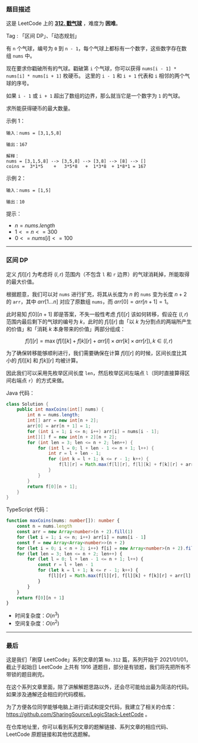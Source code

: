 ### 题目描述

这是 LeetCode 上的 **[312. 戳气球](https://leetcode.cn/problems/burst-balloons/solution/by-ac_oier-9r9c/)** ，难度为 **困难**。

Tag : 「区间 DP」、「动态规划」



有 `n` 个气球，编号为 `0` 到 `n - 1`，每个气球上都标有一个数字，这些数字存在数组 `nums` 中。

现在要求你戳破所有的气球。戳破第 `i` 个气球，你可以获得 `nums[i - 1] * nums[i] * nums[i + 1]` 枚硬币。 这里的 `i - 1` 和 `i + 1` 代表和 `i` 相邻的两个气球的序号。

如果 `i - 1` 或 `i + 1` 超出了数组的边界，那么就当它是一个数字为 `1` 的气球。

求所能获得硬币的最大数量。

示例 1：
```
输入：nums = [3,1,5,8]

输出：167

解释：
nums = [3,1,5,8] --> [3,5,8] --> [3,8] --> [8] --> []
coins =  3*1*5    +   3*5*8   +  1*3*8  + 1*8*1 = 167
```
示例 2：
```
输入：nums = [1,5]

输出：10
```

提示：
* $n = nums.length$
* $1 <= n <= 300$
* $0 <= nums[i] <= 100$

---

### 区间 DP

定义 $f[l][r]$ 为考虑将 $(l, r)$ 范围内（不包含 `l` 和 `r` 边界）的气球消耗掉，所能取得的最大价值。

根据题意，我们可以对 `nums` 进行扩充，将其从长度为 $n$ 的 `nums` 变为长度 $n + 2$ 的 `arr`，其中 $arr[1...n]$ 对应了原数组 `nums`，而 $arr[0] = arr[n + 1] = 1$。

此时易知 $f[0][n + 1]$ 即是答案，不失一般性考虑 $f[l][r]$ 该如何转移，假设在 $(l, r)$ 范围内最后剩下的气球的编号为 $k$，此时的 $f[l][r]$ 由「以 $k$ 为分割点的两端所产生的价值」和「消耗 $k$ 本身带来的价值」两部分组成：

$$
f[l][r] = \max(f[l][k] + f[k][r] + arr[l] \times arr[k] \times arr[r]), k \in (l, r)
$$

为了确保转移能够顺利进行，我们需要确保在计算 $f[l][r]$ 的时候，区间长度比其小的 $f[l][k]$ 和 $f[k][r]$ 均被计算。

因此我们可以采用先枚举区间长度 `len`，然后枚举区间左端点 `l`（同时直接算得区间右端点 `r`）的方式来做。

Java 代码：
```Java
class Solution {
    public int maxCoins(int[] nums) {
        int n = nums.length;
        int[] arr = new int[n + 2];
        arr[0] = arr[n + 1] = 1;
        for (int i = 1; i <= n; i++) arr[i] = nums[i - 1];
        int[][] f = new int[n + 2][n + 2];
        for (int len = 3; len <= n + 2; len++) {
            for (int l = 0; l + len - 1 <= n + 1; l++) {
                int r = l + len - 1;
                for (int k = l + 1; k <= r - 1; k++) {
                    f[l][r] = Math.max(f[l][r], f[l][k] + f[k][r] + arr[l] * arr[k] * arr[r]);
                }
            }
        }
        return f[0][n + 1];
    }
}
```
TypeScript 代码：
```TypeScript
function maxCoins(nums: number[]): number {
    const n = nums.length
    const arr = new Array<number>(n + 2).fill(1)
    for (let i = 1; i <= n; i++) arr[i] = nums[i - 1]
    const f = new Array<Array<number>>(n + 2)
    for (let i = 0; i < n + 2; i++) f[i] = new Array<number>(n + 2).fill(0)
    for (let len = 3; len <= n + 2; len++) {
        for (let l = 0; l + len - 1 <= n + 1; l++) {
            const r = l + len - 1
            for (let k = l + 1; k <= r - 1; k++) {
                f[l][r] = Math.max(f[l][r], f[l][k] + f[k][r] + arr[l] * arr[k] * arr[r])
            }
        }
    }
    return f[0][n + 1]
}
```
* 时间复杂度：$O(n^3)$
* 空间复杂度：$O(n^2)$

---

### 最后

这是我们「刷穿 LeetCode」系列文章的第 `No.312` 篇，系列开始于 2021/01/01，截止于起始日 LeetCode 上共有 1916 道题目，部分是有锁题，我们将先把所有不带锁的题目刷完。

在这个系列文章里面，除了讲解解题思路以外，还会尽可能给出最为简洁的代码。如果涉及通解还会相应的代码模板。

为了方便各位同学能够电脑上进行调试和提交代码，我建立了相关的仓库：https://github.com/SharingSource/LogicStack-LeetCode 。

在仓库地址里，你可以看到系列文章的题解链接、系列文章的相应代码、LeetCode 原题链接和其他优选题解。

